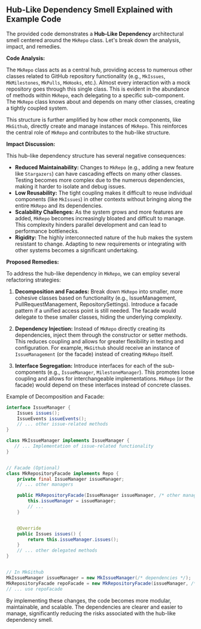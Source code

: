 ## Hub-Like Dependency Smell Explained with Example Code

The provided code demonstrates a **Hub-Like Dependency** architectural smell centered around the `MkRepo` class. Let's break down the analysis, impact, and remedies.

**Code Analysis:**

The `MkRepo` class acts as a central hub, providing access to numerous other classes related to GitHub repository functionality (e.g., `MkIssues`, `MkMilestones`, `MkPulls`, `MkHooks`, etc.). Almost every interaction with a mock repository goes through this single class. This is evident in the abundance of methods within `MkRepo`, each delegating to a specific sub-component. The `MkRepo` class knows about and depends on many other classes, creating a tightly coupled system.

This structure is further amplified by how other mock components, like `MkGithub`, directly create and manage instances of `MkRepo`. This reinforces the central role of `MkRepo` and contributes to the hub-like structure.

**Impact Discussion:**

This hub-like dependency structure has several negative consequences:

-   **Reduced Maintainability:** Changes to `MkRepo` (e.g., adding a new feature like `Stargazers`) can have cascading effects on many other classes. Testing becomes more complex due to the numerous dependencies, making it harder to isolate and debug issues.
-   **Low Reusability:** The tight coupling makes it difficult to reuse individual components (like `MkIssues`) in other contexts without bringing along the entire `MkRepo` and its dependencies.
-   **Scalability Challenges:** As the system grows and more features are added, `MkRepo` becomes increasingly bloated and difficult to manage. This complexity hinders parallel development and can lead to performance bottlenecks.
-   **Rigidity:** The highly interconnected nature of the hub makes the system resistant to change. Adapting to new requirements or integrating with other systems becomes a significant undertaking.

**Proposed Remedies:**

To address the hub-like dependency in `MkRepo`, we can employ several refactoring strategies:

1. **Decomposition and Facades:** Break down `MkRepo` into smaller, more cohesive classes based on functionality (e.g., IssueManagement, PullRequestManagement, RepositorySettings). Introduce a facade pattern if a unified access point is still needed. The facade would delegate to these smaller classes, hiding the underlying complexity.

2. **Dependency Injection:** Instead of `MkRepo` directly creating its dependencies, inject them through the constructor or setter methods. This reduces coupling and allows for greater flexibility in testing and configuration. For example, `MkGithub` should receive an instance of `IssueManagement` (or the facade) instead of creating `MkRepo` itself.

3. **Interface Segregation:** Introduce interfaces for each of the sub-components (e.g., `IssueManager`, `MilestoneManager`). This promotes loose coupling and allows for interchangeable implementations. `MkRepo` (or the facade) would depend on these interfaces instead of concrete classes.

Example of Decomposition and Facade:

```java
interface IssueManager {
    Issues issues();
    IssueEvents issueEvents();
    // ... other issue-related methods
}

class MkIssueManager implements IssueManager {
   // ... Implementation of issue-related functionality
}


// Facade (Optional)
class MkRepositoryFacade implements Repo {
    private final IssueManager issueManager;
    // ... other managers

    public MkRepositoryFacade(IssueManager issueManager, /* other managers */) {
        this.issueManager = issueManager;
        // ...
    }


    @Override
    public Issues issues() {
        return this.issueManager.issues();
    }
    // ... other delegated methods
}


// In MkGithub
MkIssueManager issueManager = new MkIssueManager(/* dependencies */);
MkRepositoryFacade repoFacade = new MkRepositoryFacade(issueManager, /* other managers */);
// ... use repoFacade
```

By implementing these changes, the code becomes more modular, maintainable, and scalable. The dependencies are clearer and easier to manage, significantly reducing the risks associated with the hub-like dependency smell.
